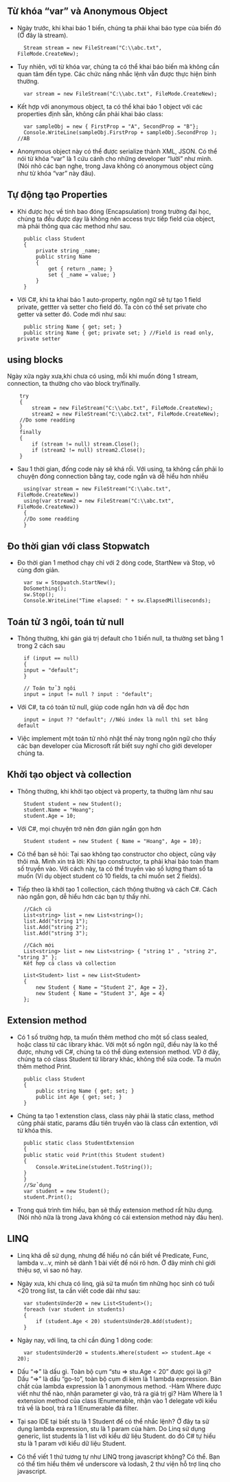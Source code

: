 ##  Từ khóa “var” và Anonymous Object

- Ngày trước, khi khai báo 1 biến, chúng ta phải khai báo type của biến đó (Ở đây là stream).

        Stream stream = new FileStream("C:\\abc.txt", FileMode.CreateNew);

- Tuy nhiên, với từ khóa var, chúng ta có thể khai báo biến mà không cần quan tâm đến type. Các chức năng nhắc lệnh vẫn được thực hiện bình thường.

        var stream = new FileStream("C:\\abc.txt", FileMode.CreateNew);

- Kết hợp với anonymous object, ta có thể khai báo 1 object với các properties định sẵn, không cần phải khai báo class:

        var sampleObj = new { FirstProp = "A", SecondProp = "B"};
        Console.WriteLine(sampleObj.FirstProp + sampleObj.SecondProp ); //AB

- Anonymous object này có thể được serialize thành XML, JSON. Có thể nói từ khóa “var” là 1 cứu cánh cho những developer “lười” như mình. (Nói nhỏ các bạn nghe, trong Java không có anonymous object cũng như từ khóa “var” này đâu).

## Tự động tạo Properties
- Khi được học về tính bao đóng (Encapsulation) trong trường đại học, chúng ta đều được dạy là không nên access trực tiếp field của object, mà phải thông qua các method như sau.

        public class Student
        {
            private string _name;
            public string Name
            {
                get { return _name; }
                set { _name = value; }
            }
        }

- Với C#, khi ta khai báo 1 auto-property, ngôn ngữ sẽ tự tạo 1 field private, gettter và setter cho field đó. Ta còn có thể set private cho getter và setter đó. Code mới như sau:

        public string Name { get; set; }       
        public string Name { get; private set; } //Field is read only, private setter

## using blocks

Ngày xửa ngày xưa,khi chưa có using, mỗi khi muốn đóng 1 stream, connection, ta thường cho vào block try/finally.

        try
        {
            stream = new FileStream("C:\\abc.txt", FileMode.CreateNew);
            stream2 = new FileStream("C:\\abc2.txt", FileMode.CreateNew);
        //Do some readding
        }
        finally
        {
            if (stream != null) stream.Close();
            if (stream2 != null) stream2.Close();
        }

- Sau 1 thời gian, đống code này sẽ khá rối. Với using, ta không cần phải lo chuyện đóng connection bằng tay, code ngắn và dễ hiểu hơn nhiều

        using(var stream = new FileStream("C:\\abc.txt", FileMode.CreateNew))
        using(var stream2 = new FileStream("C:\\abc.txt", FileMode.CreateNew))
        {
        //Do some readding
        }

## Đo thời gian với class Stopwatch

- Đo thời gian 1 method chạy chỉ với 2 dòng code, StartNew và Stop, vô cùng đơn giản.

        var sw = Stopwatch.StartNew();
        DoSomething();
        sw.Stop();
        Console.WriteLine("Time elapsed: " + sw.ElapsedMilliseconds);

## Toán tử 3 ngôi, toán tử null
- Thông thường, khi gán giá trị default cho 1 biến null, ta thường set bằng 1 trong 2 cách sau

        if (input == null)
        {
        input = "default";
        }
        
        // Toán tử 3 ngôi
        input = input != null ? input : "default";

- Với C#, ta có toán tử null, giúp code ngắn hơn và dễ đọc hơn

        input = input ?? "default"; //Nếu index là null thì set bằng default

- Việc implement một toán tử nhỏ nhặt thế này trong ngôn ngữ cho thấy các bạn developer của Microsoft rất biết suy nghĩ cho giới developer chúng ta.

## Khởi tạo object và collection
- Thông thường, khi khởi tạo object và property, ta thường làm như sau

        Student student = new Student();
        student.Name = "Hoang";
        student.Age = 10;

- Với C#, mọi chuyện trở nên đơn giản ngắn gọn hơn

        Student student = new Student { Name = "Hoang", Age = 10};

- Có thể bạn sẽ hỏi: Tại sao không tạo constructor cho object, cũng vậy thôi mà. Mình xin trả lời: Khi tạo constructor, ta phải khai báo toàn tham số truyền vào. Với cách này, ta có thể truyền vào số lượng tham số ta muốn (Ví dụ object student có 10 fields, ta chỉ muốn set 2 fields).
- Tiếp theo là khởi tạo 1 collection, cách thông thường và cách C#. Cách nào ngắn gọn, dễ hiểu hơn các bạn tự thấy nhỉ.

        //Cách cũ
        List<string> list = new List<string>();
        list.Add("string 1");
        list.Add("string 2");
        list.Add("string 3");
        
        //Cách mới
        List<string> list = new List<string> { "string 1" , "string 2", "string 3" };
        Kết hợp cả class và collection

        List<Student> list = new List<Student>
        {
            new Student { Name = "Student 2", Age = 2},
            new Student { Name = "Student 3", Age = 4}
        };
## Extension method
- Có 1 số trường hợp, ta muốn thêm method cho một số class sealed, hoặc class từ các library khác. Với một số ngôn ngữ, điều này là ko thể được, nhưng với C#, chúng ta có thể dùng extension method.
VD ở đây, chúng ta có class Student từ library khác, không thể sửa code. Ta muốn thêm method Print.

        public class Student
        {
            public string Name { get; set; }
            public int Age { get; set; }
        }

- Chúng ta tạo 1 extenstion class, class này phải là static class, method cũng phải static, params đầu tiên truyền vào là class cần extention, với từ khóa this.

        public static class StudentExtension
        {
        public static void Print(this Student student)
        {
            Console.WriteLine(student.ToString());
        }
        }
        //Sử dụng
        var student = new Student();
        student.Print();

- Trong quá trình tìm hiểu, bạn sẽ thấy extension method rất hữu dụng. (Nói nhỏ nữa là trong Java không có cái extension method này đâu hen).

## LINQ
- Linq khá dễ sử dụng, nhưng để hiểu nó cần biết về Predicate, Func, lambda v…v, mình sẽ dành 1 bài viết để nói rõ hơn. Ở đây mình chỉ giới thiệu sợ, vì sao nó hay.
- Ngày xưa, khi chưa có linq, giả sử ta muốn tìm những học sinh có tuổi <20 trong list, ta cần viết code dài như sau:

        var studentsUnder20 = new List<Student>();
        foreach (var student in students)
        {
            if (student.Age < 20) studentsUnder20.Add(student);
        }
        
- Ngày nay, với linq, ta chỉ cần đúng 1 dòng code:

        var studentsUnder20 = students.Where(student => student.Age < 20);

- Dấu “=>” là dấu gì. Toàn bộ cụm “stu => stu.Age < 20” được gọi là gì? Dấu “=>” là dấu “go-to”, toàn bộ cụm đi kèm là 1 lambda expression. Bản chất của lambda expression là 1 anonymous method.
-Hàm Where được viết như thế nào, nhận parameter gì vào, trả ra giá trị gì? Hàm Where là 1 extension method của class IEnumerable, nhận vào 1 delegate với kiểu trả về là bool, trả ra 1 IEnumerable đã filter.
- Tại sao IDE tại biết stu là 1 Student để có thể nhắc lệnh? Ở đây ta sử dụng lambda expression, stu là 1 param của hàm. Do Linq sử dụng generic, list students là 1 list với kiểu dữ liệu Student. do đó C# tự hiểu stu là 1 param với kiểu dữ liệu Student.
- Có thể viết 1 thứ tương tự như LINQ trong javascript không? Có thể. Bạn có thể tìm hiểu thêm về underscore và lodash, 2 thư viện hỗ trợ linq cho javascript.   